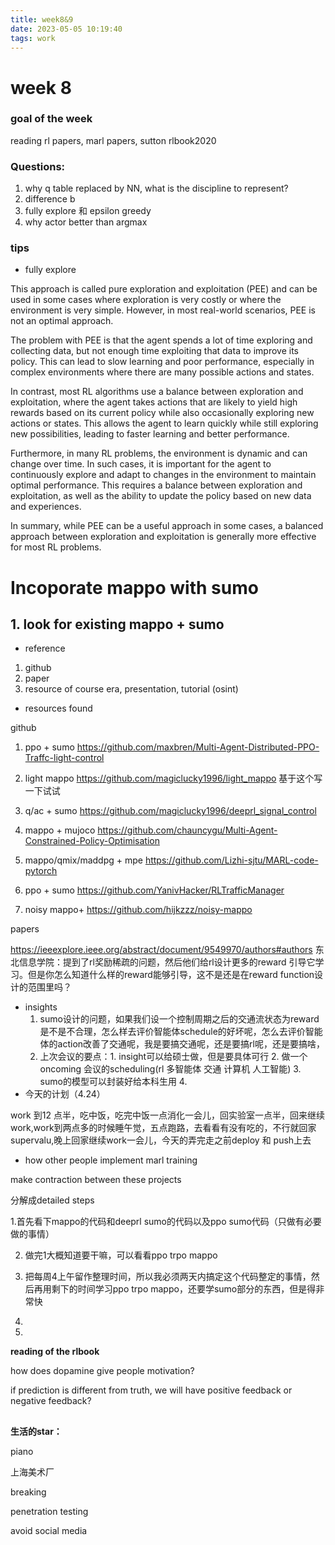 ```yaml
---
title: week8&9
date: 2023-05-05 10:19:40
tags: work
---
```


# week 8

### goal of the week

reading rl papers, marl papers, sutton rlbook2020





### Questions:

1. why q table replaced by NN, what is the discipline to represent?
2. difference b
3. fully explore 和 epsilon greedy
4. why actor better than argmax



### tips

- fully explore

This approach is called pure exploration and exploitation (PEE) and can be used in some cases where exploration is very costly or where the environment is very simple. However, in most real-world scenarios, PEE is not an optimal approach.

The problem with PEE is that the agent spends a lot of time exploring and collecting data, but not enough time exploiting that data to improve its policy. This can lead to slow learning and poor performance, especially in complex environments where there are many possible actions and states.

In contrast, most RL algorithms use a balance between exploration and exploitation, where the agent takes actions that are likely to yield high rewards based on its current policy while also occasionally exploring new actions or states. This allows the agent to learn quickly while still exploring new possibilities, leading to faster learning and better performance.

Furthermore, in many RL problems, the environment is dynamic and can change over time. In such cases, it is important for the agent to continuously explore and adapt to changes in the environment to maintain optimal performance. This requires a balance between exploration and exploitation, as well as the ability to update the policy based on new data and experiences.

In summary, while PEE can be a useful approach in some cases, a balanced approach between exploration and exploitation is generally more effective for most RL problems.





# Incoporate  mappo with sumo

## 1. look for existing mappo + sumo

- reference

1. github
2. paper
3. resource of course era, presentation, tutorial (osint)

- resources found

github

1. ppo + sumo https://github.com/maxbren/Multi-Agent-Distributed-PPO-Traffc-light-control

2. light mappo  https://github.com/magiclucky1996/light_mappo 基于这个写一下试试
3. q/ac + sumo https://github.com/magiclucky1996/deeprl_signal_control

4. mappo + mujoco https://github.com/chauncygu/Multi-Agent-Constrained-Policy-Optimisation
5. mappo/qmix/maddpg + mpe https://github.com/Lizhi-sjtu/MARL-code-pytorch
6. ppo + sumo https://github.com/YanivHacker/RLTrafficManager
7. noisy mappo+  https://github.com/hijkzzz/noisy-mappo

papers

https://ieeexplore.ieee.org/abstract/document/9549970/authors#authors 东北信息学院：提到了rl奖励稀疏的问题，然后他们给rl设计更多的reward 引导它学习。但是你怎么知道什么样的reward能够引导，这不是还是在reward function设计的范围里吗？





- insights
  1. sumo设计的问题，如果我们设一个控制周期之后的交通流状态为reward是不是不合理，怎么样去评价智能体schedule的好坏呢，怎么去评价智能体的action改善了交通呢，我是要搞交通呢，还是要搞rl呢，还是要搞啥，
  2. 上次会议的要点：1. insight可以给硕士做，但是要具体可行 2. 做一个oncoming 会议的scheduling(rl 多智能体 交通 计算机 人工智能) 3. sumo的模型可以封装好给本科生用 4.  
- 今天的计划（4.24）

work 到12 点半，吃中饭，吃完中饭一点消化一会儿，回实验室一点半，回来继续work,work到两点多的时候睡午觉，五点跑路，去看看有没有吃的，不行就回家supervalu,晚上回家继续work一会儿，今天的弄完走之前deploy 和 push上去







- how other people implement marl training





make contraction between these projects

分解成detailed steps

1.首先看下mappo的代码和deeprl sumo的代码以及ppo sumo代码（只做有必要做的事情）

2. 做完1大概知道要干嘛，可以看看ppo trpo mappo

3. 把每周4上午留作整理时间，所以我必须两天内搞定这个代码整定的事情，然后再用剩下的时间学习ppo trpo mappo，还要学sumo部分的东西，但是得非常快

4. 

5. 

   



**reading of the rlbook**



how does dopamine give people motivation?

if prediction is different from truth, we will have positive feedback or negative feedback?

## 





**生活的star：**

piano

上海美术厂

breaking

penetration testing

avoid social media